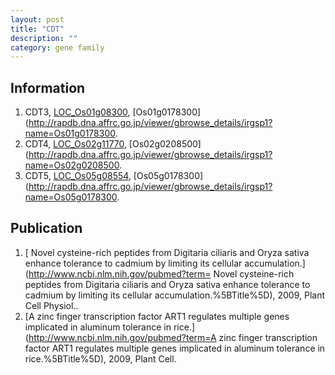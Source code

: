 ```yaml
---
layout: post
title: "CDT"
description: ""
category: gene family
---
```


## Information
1. CDT3, [LOC_Os01g08300](http://rice.plantbiology.msu.edu/cgi-bin/ORF_infopage.cgi?orf=LOC_Os01g08300), [Os01g0178300](http://rapdb.dna.affrc.go.jp/viewer/gbrowse_details/irgsp1?name=Os01g0178300.
2. CDT4, [LOC_Os02g11770](http://rice.plantbiology.msu.edu/cgi-bin/ORF_infopage.cgi?orf=LOC_Os02g11770), [Os02g0208500](http://rapdb.dna.affrc.go.jp/viewer/gbrowse_details/irgsp1?name=Os02g0208500.
3. CDT5, [LOC_Os05g08554](http://rice.plantbiology.msu.edu/cgi-bin/ORF_infopage.cgi?orf=LOC_Os05g08554), [Os05g0178300](http://rapdb.dna.affrc.go.jp/viewer/gbrowse_details/irgsp1?name=Os05g0178300.

## Publication
1. [ Novel cysteine-rich peptides from Digitaria ciliaris and Oryza sativa enhance tolerance to cadmium by limiting its cellular accumulation.](http://www.ncbi.nlm.nih.gov/pubmed?term= Novel cysteine-rich peptides from Digitaria ciliaris and Oryza sativa enhance tolerance to cadmium by limiting its cellular accumulation.%5BTitle%5D), 2009, Plant Cell Physiol..
2. [A zinc finger transcription factor ART1 regulates multiple genes implicated in aluminum tolerance in rice.](http://www.ncbi.nlm.nih.gov/pubmed?term=A zinc finger transcription factor ART1 regulates multiple genes implicated in aluminum tolerance in rice.%5BTitle%5D), 2009, Plant Cell.


